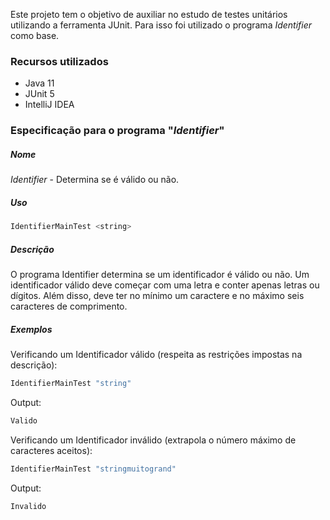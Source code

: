 Este projeto tem o objetivo de auxiliar no estudo de testes unitários utilizando a ferramenta JUnit. Para isso foi utilizado o programa *Identifier* como base.

### Recursos utilizados
- Java 11
- JUnit 5
- IntelliJ IDEA



### Especificação para o programa "*Identifier*"


##### Nome
*Identifier* - Determina se é válido ou não.

##### Uso
```java
IdentifierMainTest <string>
```
##### Descrição
O programa Identifier determina se um identificador é válido ou não. Um identificador válido deve começar com uma letra e conter apenas letras ou dígitos. Além disso, deve ter no mínimo um caractere e no máximo seis caracteres de comprimento.

##### Exemplos
Verificando um Identificador válido (respeita as restrições impostas na descrição):
```java
IdentifierMainTest "string"  
```
Output:
```java
Valido  
```

Verificando um Identificador inválido (extrapola o número máximo de caracteres aceitos):
```java
IdentifierMainTest "stringmuitogrand"  
```
Output:
```java
Invalido  
```
